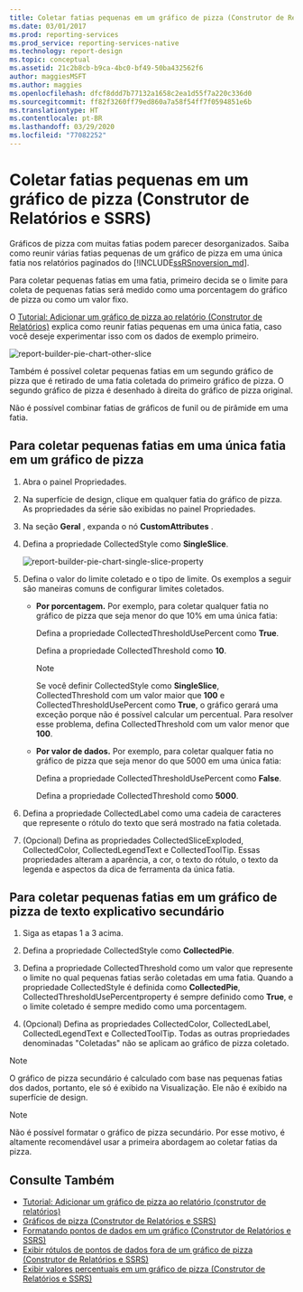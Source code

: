 ```yaml
---
title: Coletar fatias pequenas em um gráfico de pizza (Construtor de Relatórios) | Microsoft Docs
ms.date: 03/01/2017
ms.prod: reporting-services
ms.prod_service: reporting-services-native
ms.technology: report-design
ms.topic: conceptual
ms.assetid: 21c2b8cb-b9ca-4bc0-bf49-50ba432562f6
author: maggiesMSFT
ms.author: maggies
ms.openlocfilehash: dfcf8ddd7b77132a1658c2ea1d55f7a220c336d0
ms.sourcegitcommit: ff82f3260ff79ed860a7a58f54ff7f0594851e6b
ms.translationtype: HT
ms.contentlocale: pt-BR
ms.lasthandoff: 03/29/2020
ms.locfileid: "77082252"
---
```

# <a name="collect-small-slices-on-a-pie-chart-report-builder-and-ssrs"></a>Coletar fatias pequenas em um gráfico de pizza (Construtor de Relatórios e SSRS)
Gráficos de pizza com muitas fatias podem parecer desorganizados. Saiba como reunir várias fatias pequenas de um gráfico de pizza em uma única fatia nos relatórios paginados do [!INCLUDE[ssRSnoversion_md](../../includes/ssrsnoversion-md.md)].
 
 Para coletar pequenas fatias em uma fatia, primeiro decida se o limite para coleta de pequenas fatias será medido como uma porcentagem do gráfico de pizza ou como um valor fixo. 
 
 O [Tutorial: Adicionar um gráfico de pizza ao relatório (Construtor de Relatórios)](Tutorial:%20Add%20a%20Pie%20Chart%20to%20Your%20Report%20\(Report%20Builder\).md) explica como reunir fatias pequenas em uma única fatia, caso você deseje experimentar isso com os dados de exemplo primeiro.
 
 ![report-builder-pie-chart-other-slice](../../reporting-services/report-design/media/report-builder-pie-chart-other-slice.png)
  
 Também é possível coletar pequenas fatias em um segundo gráfico de pizza que é retirado de uma fatia coletada do primeiro gráfico de pizza. O segundo gráfico de pizza é desenhado à direita do gráfico de pizza original.  
  
 Não é possível combinar fatias de gráficos de funil ou de pirâmide em uma fatia.  
  
 
## <a name="to-collect-small-slices-into-a-single-slice-on-a-pie-chart"></a>Para coletar pequenas fatias em uma única fatia em um gráfico de pizza  
  
1.  Abra o painel Propriedades.  
  
2.  Na superfície de design, clique em qualquer fatia do gráfico de pizza. As propriedades da série são exibidas no painel Propriedades.  
  
3.  Na seção **Geral** , expanda o nó **CustomAttributes** .  
  
4.  Defina a propriedade CollectedStyle como **SingleSlice**.  

    ![report-builder-pie-chart-single-slice-property](../../reporting-services/media/report-builder-pie-chart-single-slice-property.png)
  
5.  Defina o valor do limite coletado e o tipo de limite. Os exemplos a seguir são maneiras comuns de configurar limites coletados.  
  
    -   **Por porcentagem.** Por exemplo, para coletar qualquer fatia no gráfico de pizza que seja menor do que 10% em uma única fatia:  
  
         Defina a propriedade CollectedThresholdUsePercent como **True**.  
  
         Defina a propriedade CollectedThreshold como **10**.  
  
        > [!NOTE]  
        >  Se você definir CollectedStyle como **SingleSlice**, CollectedThreshold com um valor maior que **100** e CollectedThresholdUsePercent como **True**, o gráfico gerará uma exceção porque não é possível calcular um percentual. Para resolver esse problema, defina CollectedThreshold com um valor menor que **100**.  
  
    -   **Por valor de dados.** Por exemplo, para coletar qualquer fatia no gráfico de pizza que seja menor do que 5000 em uma única fatia:  
  
         Defina a propriedade CollectedThresholdUsePercent como **False**.  
  
         Defina a propriedade CollectedThreshold como **5000**.  
  
6.  Defina a propriedade CollectedLabel como uma cadeia de caracteres que represente o rótulo do texto que será mostrado na fatia coletada.  
  
7.  (Opcional) Defina as propriedades CollectedSliceExploded, CollectedColor, CollectedLegendText e CollectedToolTip. Essas propriedades alteram a aparência, a cor, o texto do rótulo, o texto da legenda e aspectos da dica de ferramenta da única fatia.  
  
## <a name="to-collect-small-slices-into-a-secondary-callout-pie-chart"></a>Para coletar pequenas fatias em um gráfico de pizza de texto explicativo secundário  
  
1.  Siga as etapas 1 a 3 acima.  
  
2.  Defina a propriedade CollectedStyle como **CollectedPie**.  
  
3.  Defina a propriedade CollectedThreshold como um valor que represente o limite no qual pequenas fatias serão coletadas em uma fatia. Quando a propriedade CollectedStyle é definida como **CollectedPie**, CollectedThresholdUsePercentproperty é sempre definido como **True**, e o limite coletado é sempre medido como uma porcentagem.  
  
4.  (Opcional) Defina as propriedades CollectedColor, CollectedLabel, CollectedLegendText e CollectedToolTip. Todas as outras propriedades denominadas "Coletadas" não se aplicam ao gráfico de pizza coletado.  
  
> [!NOTE]  
>  O gráfico de pizza secundário é calculado com base nas pequenas fatias dos dados, portanto, ele só é exibido na Visualização. Ele não é exibido na superfície de design.  
  
> [!NOTE]  
>  Não é possível formatar o gráfico de pizza secundário. Por esse motivo, é altamente recomendável usar a primeira abordagem ao coletar fatias da pizza.  
  
## <a name="see-also"></a>Consulte Também  
* [Tutorial: Adicionar um gráfico de pizza ao relatório (construtor de relatórios)](Tutorial:%20Add%20a%20Pie%20Chart%20to%20Your%20Report%20\(Report%20Builder\).md)
*  [Gráficos de pizza &#40;Construtor de Relatórios e SSRS&#41;](../../reporting-services/report-design/pie-charts-report-builder-and-ssrs.md)   
*  [Formatando pontos de dados em um gráfico &#40;Construtor de Relatórios e SSRS&#41;](../../reporting-services/report-design/formatting-data-points-on-a-chart-report-builder-and-ssrs.md)   
*  [Exibir rótulos de pontos de dados fora de um gráfico de pizza &#40;Construtor de Relatórios e SSRS&#41;](../../reporting-services/report-design/display-data-point-labels-outside-a-pie-chart-report-builder-and-ssrs.md)   
*  [Exibir valores percentuais em um gráfico de pizza &#40;Construtor de Relatórios e SSRS&#41;](../../reporting-services/report-design/display-percentage-values-on-a-pie-chart-report-builder-and-ssrs.md)     
  
